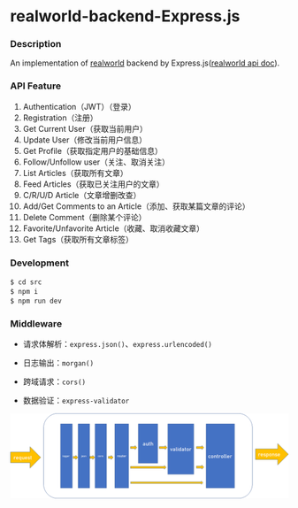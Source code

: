 # realworld-backend-Express.js

### Description

An implementation of [realworld](https://github.com/gothinkster/realworld) backend by Express.js([realworld api doc](https://realworld-docs.netlify.app/docs/specs/backend-specs/endpoints)).

### API Feature
1. Authentication（JWT）（登录）
2. Registration（注册）
3. Get Current User（获取当前用户）
4. Update User（修改当前用户信息）
5. Get Profile（获取指定用户的基础信息）
6. Follow/Unfollow user（关注、取消关注）
7. List Articles（获取所有文章）
8. Feed Articles（获取已关注用户的文章）
9. C/R/U/D Article（文章增删改查）
10. Add/Get Comments to an Article（添加、获取某篇文章的评论）
11. Delete Comment（删除某个评论）
12. Favorite/Unfavorite Article（收藏、取消收藏文章）
13. Get Tags（获取所有文章标签）

### Development

```bash
$ cd src
$ npm i
$ npm run dev
```

### Middleware

- 请求体解析：`express.json()`、`express.urlencoded()`

- 日志输出：`morgan()`

- 跨域请求：`cors()`

- 数据验证：`express-validator`


![](imgs/img1.png)
